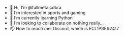 - 👋 Hi, I’m @fullmetalcobra
- 👀 I’m interested in sports and gaming
- 🌱 I’m currently learning Python
- 💞️ I’m looking to collaborate on nothing really...
- 📫 How to reach me: Discord, which is ECL1PSE#2417

<!---
fullmetalcobra/fullmetalcobra is a ✨ special ✨ repository because its `README.md` (this file) appears on your GitHub profile.
You can click the Preview link to take a look at your changes.
--->
